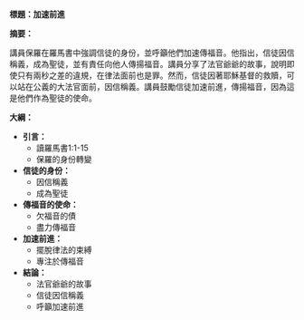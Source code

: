 **標題：加速前進**

**摘要：**

講員保羅在羅馬書中強調信徒的身份，並呼籲他們加速傳福音。他指出，信徒因信稱義，成為聖徒，並有責任向他人傳揚福音。講員分享了法官爺爺的故事，說明即使只有兩秒之差的違規，在律法面前也是罪。然而，信徒因著耶穌基督的救贖，可以站在公義的大法官面前，因信稱義。講員鼓勵信徒加速前進，傳揚福音，因為這是他們作為聖徒的使命。

**大綱：**

* **引言：**
    * 讀羅馬書1:1-15
    * 保羅的身份轉變
* **信徒的身份：**
    * 因信稱義
    * 成為聖徒
* **傳福音的使命：**
    * 欠福音的債
    * 盡力傳福音
* **加速前進：**
    * 擺脫律法的束縛
    * 專注於傳福音
* **結論：**
    * 法官爺爺的故事
    * 信徒因信稱義
    * 呼籲加速前進